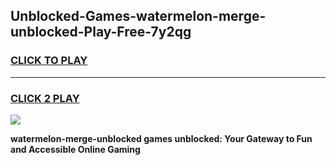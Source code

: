 
## Unblocked-Games-watermelon-merge-unblocked-Play-Free-7y2qg
<h3>
<a href="https://premium76.site?title=watermelon-merge-unblocked&ref=21A">CLICK TO PLAY</a></h3>
<hr>

<h3>
<a href="https://premium76.site?title=watermelon-merge-unblocked&ref=21A">CLICK 2 PLAY</a>
  
</h3>

<a href="https://premium76.site?title=watermelon-merge-unblocked&ref=21A"><img src="https://clearcache.store/games.png"></a>


**watermelon-merge-unblocked games unblocked: Your Gateway to Fun and Accessible Online Gaming**
